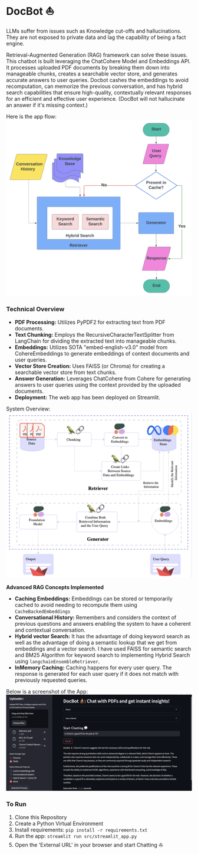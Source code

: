 # DocBot ⛵
LLMs suffer from issues such as Knowledge cut-offs and hallucinations. They are not exposed to private data and lag the capability of being a fact engine. 

Retrieval-Augmented Generation (RAG) framework can solve these issues. This chatbot is built leveraging the ChatCohere Model and Embeddings API. It processes uploaded PDF documents by breaking them down into manageable chunks, creates a searchable vector store, and generates accurate answers to user queries. Docbot cashes the embeddings to avoid recomputation, can memorize the previous conversation, and has hybrid search capabilities that ensure high-quality, contextually relevant responses for an efficient and effective user experience. (DocBot will not hallucinate an answer if it's missing context.)

Here is the app flow:
![Flow](https://github.com/charmichokshi/DocBot/blob/main/images/docbot%20flow.png)

### Technical Overview
- **PDF Processing:** Utilizes PyPDF2 for extracting text from PDF documents.
- **Text Chunking:** Employs the RecursiveCharacterTextSplitter from LangChain for dividing the extracted text into manageable chunks.
- **Embeddings:** Utilizes SOTA "embed-english-v3.0" model from CohereEmbeddings to generate embeddings of context documents and user queries.
- **Vector Store Creation:** Uses FAISS (or Chroma) for creating a searchable vector store from text chunks.
- **Answer Generation:** Leverages ChatCohere from Cohere for generating answers to user queries using the context provided by the uploaded documents.
- **Deployment:** The web app has been deployed on Streamlit.

System Overview:
![System](https://github.com/charmichokshi/DocBot/blob/main/images/system%20overview.png)

**Advanced RAG Concepts Implemented**
- **Caching Embeddings:** Embeddings can be stored or temporarily cached to avoid needing to recompute them using `CacheBackedEmbeddings`
- **Conversational History:** Remembers and considers the context of previous questions and answers enabling the system to have a coherent and contextual conversation.
- **Hybrid vector Search:** It has the advantage of doing keyword search as well as the advantage of doing a semantic lookup that we get from embeddings and a vector search. I have used FAISS for semantic search and BM25 Algorithm for keyword search to implementing Hybrid Search using `langchainEnsembleRetriever`.
- **InMemory Caching:** Caching happens for every user query. The response is generated for each user query if it does not match with previously requested queries.

Below is a screenshot of the App:
![Streamlit App](https://github.com/charmichokshi/DocBot/blob/main/images/DocBot.png)

### To Run

1. Clone this Repository
2. Create a Python Virtual Environment
3. Install requirements: `pip install -r requirements.txt`
4. Run the app: `streamlit run src/streamlit_app.py`
5. Open the 'External URL' in your browser and start Chatting ⛵
